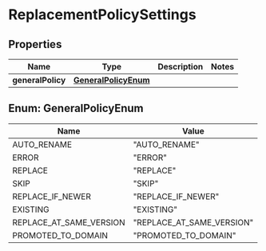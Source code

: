 

# ReplacementPolicySettings


## Properties

| Name | Type | Description | Notes |
|------------ | ------------- | ------------- | -------------|
|**generalPolicy** | [**GeneralPolicyEnum**](#GeneralPolicyEnum) |  |  |



## Enum: GeneralPolicyEnum

| Name | Value |
|---- | -----|
| AUTO_RENAME | &quot;AUTO_RENAME&quot; |
| ERROR | &quot;ERROR&quot; |
| REPLACE | &quot;REPLACE&quot; |
| SKIP | &quot;SKIP&quot; |
| REPLACE_IF_NEWER | &quot;REPLACE_IF_NEWER&quot; |
| EXISTING | &quot;EXISTING&quot; |
| REPLACE_AT_SAME_VERSION | &quot;REPLACE_AT_SAME_VERSION&quot; |
| PROMOTED_TO_DOMAIN | &quot;PROMOTED_TO_DOMAIN&quot; |



